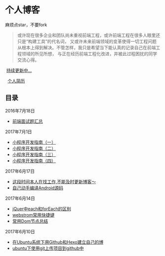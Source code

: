 # 个人博客
  麻烦点star，不要fork
  >或许现在很多企业和团队尚未重视前端工程，或许前端工程在很多人眼里还只是“构建工具”的代名词，
  又或许未来前端领域的变革使得一切工程问题从根本上得到解决。不管怎样，我只是希望当下能认真的记录自己在前端工程领域的所见所想，
  与正在经历前端工程化改进，并被此过程困扰的同学交流心得。
  
  [持续更新中...](https://gmw-zjw.github.io/)
  
    [个人简历](https://github.com/gmw-zjw/resume.github.io)
  
  
## 目录
 2016年7月18日
 
 - [前端面试题汇总](https://github.com/gmw-zjw/gmw-zjw.github.io/blob/master/Question)

 2017年7月1日
 
 - [小程序开发指南（一）](https://github.com/gmw-zjw/gmw-zjw.github.io/issues/6)
 - [小程序开发指南（二）](https://github.com/gmw-zjw/gmw-zjw.github.io/issues/7)
 - [小程序开发指南（三）](https://github.com/gmw-zjw/gmw-zjw.github.io/issues/8)
 - [小程序开发指南（四）](https://github.com/gmw-zjw/gmw-zjw.github.io/issues/9)
 
 2017年6月17日

 - [这段时间本人在找工作,不能及时更新博客～]()
 - [自己动手编译Android源码]()
 
 2017年6月14日
 
 - [jQuer中each和forEach的区别](https://github.com/gmw-zjw/gmw-zjw.github.io/issues/3)
 - [webstrom常用快捷键](https://github.com/gmw-zjw/gmw-zjw.github.io/issues/4)
 - [常用Dom节点总结](https://github.com/gmw-zjw/gmw-zjw.github.io/issues/5)
  
 2017年6月10日
 
 - [在Ubuntu系统下用Github和Hexo建立自己的博 ](https://github.com/gmw-zjw/gmw-zjw.github.io/issues/1/)
 - [ubuntu下使用git上传项目到github中](https://github.com/gmw-zjw/gmw-zjw.github.io/issues/2)


 
